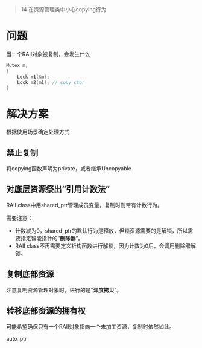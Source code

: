 > 14 在资源管理类中小心copying行为

# 问题

当一个RAII对象被复制，会发生什么

```c++
Mutex m;
{
    Lock m1(&m);
    Lock m2(m1); // copy ctor
}
```

# 解决方案

根据使用场景确定处理方式

## 禁止复制

将copying函数声明为private，或者继承Uncopyable

## 对底层资源祭出“引用计数法”

RAII class中用shared_ptr管理成员变量，复制时则带有计数行为。

需要注意：

- 计数减为0，shared_ptr的默认行为是释放，但锁资源需要的是解锁，所以需要指定智能指针的“**删除器**”。
- RAII class不再需要定义析构函数进行解锁，因为计数为0后，会调用删除器解锁。

## 复制底部资源

注意复制资源管理对象时，进行的是“**深度拷贝**”。

## 转移底部资源的拥有权

可能希望确保只有一个RAII对象指向一个未加工资源，复制时依然如此。

auto_ptr

